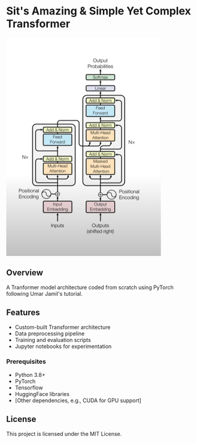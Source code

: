 # Sit's Amazing & Simple Yet Complex Transformer

![Alt Text](https://github.com/Official3Lo/SIT-Transformer/blob/main/Transformer_Model.PNG)

## Overview
A Tranformer model architecture coded from scratch using PyTorch following Umar Jamil's tutorial.


## Features
- Custom-built Transformer architecture
- Data preprocessing pipeline
- Training and evaluation scripts
- Jupyter notebooks for experimentation


### Prerequisites
- Python 3.8+
- PyTorch
- Tensorflow
- HuggingFace libraries
- [Other dependencies, e.g., CUDA for GPU support]


## License
This project is licensed under the MIT License.
